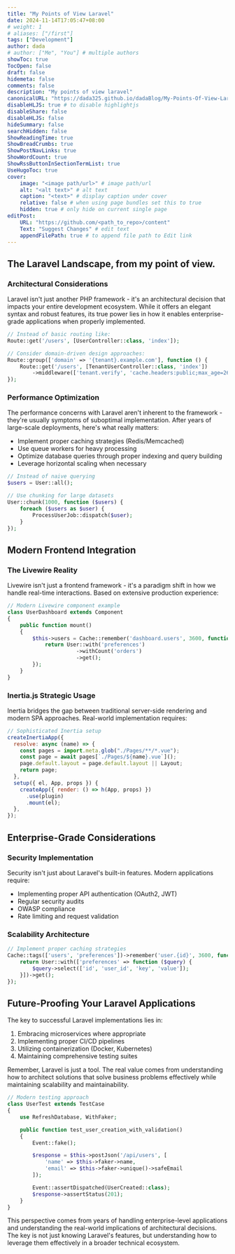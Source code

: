 ```yaml
---
title: "My Points of View Laravel"
date: 2024-11-14T17:05:47+08:00
# weight: 1
# aliases: ["/first"]
tags: ["Development"]
author: dada
# author: ["Me", "You"] # multiple authors
showToc: true
TocOpen: false
draft: false
hidemeta: false
comments: false
description: "My points of view laravel"
canonicalURL: "https://dada325.github.io/dadaBlog/My-Points-Of-View-Laravel"
disableHLJS: true # to disable highlightjs
disableShare: false
disableHLJS: false
hideSummary: false
searchHidden: false
ShowReadingTime: true
ShowBreadCrumbs: true
ShowPostNavLinks: true
ShowWordCount: true
ShowRssButtonInSectionTermList: true
UseHugoToc: true
cover:
    image: "<image path/url>" # image path/url
    alt: "<alt text>" # alt text
    caption: "<text>" # display caption under cover
    relative: false # when using page bundles set this to true
    hidden: true # only hide on current single page
editPost:
    URL: "https://github.com/<path_to_repo>/content"
    Text: "Suggest Changes" # edit text
    appendFilePath: true # to append file path to Edit link
---
```


## The Laravel Landscape, from my point of view.

### Architectural Considerations

Laravel isn't just another PHP framework - it's an architectural decision that impacts your entire development ecosystem. While it offers an elegant syntax and robust features, its true power lies in how it enables enterprise-grade applications when properly implemented.

```php
// Instead of basic routing like:
Route::get('/users', [UserController::class, 'index']);

// Consider domain-driven design approaches:
Route::group(['domain' => '{tenant}.example.com'], function () {
    Route::get('/users', [TenantUserController::class, 'index'])
        ->middleware(['tenant.verify', 'cache.headers:public;max_age=2628000']);
});
```

### Performance Optimization

The performance concerns with Laravel aren't inherent to the framework - they're usually symptoms of suboptimal implementation. After years of large-scale deployments, here's what really matters:

- Implement proper caching strategies (Redis/Memcached)
- Use queue workers for heavy processing
- Optimize database queries through proper indexing and query building
- Leverage horizontal scaling when necessary

```php
// Instead of naive querying
$users = User::all();

// Use chunking for large datasets
User::chunk(1000, function ($users) {
    foreach ($users as $user) {
        ProcessUserJob::dispatch($user);
    }
});
```

## Modern Frontend Integration

### The Livewire Reality

Livewire isn't just a frontend framework - it's a paradigm shift in how we handle real-time interactions. Based on extensive production experience:

```php
// Modern Livewire component example
class UserDashboard extends Component
{
    public function mount()
    {
        $this->users = Cache::remember('dashboard.users', 3600, function () {
            return User::with('preferences')
                      ->withCount('orders')
                      ->get();
        });
    }
}
```

### Inertia.js Strategic Usage

Inertia bridges the gap between traditional server-side rendering and modern SPA approaches. Real-world implementation requires:

```javascript
// Sophisticated Inertia setup
createInertiaApp({
  resolve: async (name) => {
    const pages = import.meta.glob("./Pages/**/*.vue");
    const page = await pages[`./Pages/${name}.vue`]();
    page.default.layout = page.default.layout || Layout;
    return page;
  },
  setup({ el, App, props }) {
    createApp({ render: () => h(App, props) })
      .use(plugin)
      .mount(el);
  },
});
```

## Enterprise-Grade Considerations

### Security Implementation

Security isn't just about Laravel's built-in features. Modern applications require:

- Implementing proper API authentication (OAuth2, JWT)
- Regular security audits
- OWASP compliance
- Rate limiting and request validation

### Scalability Architecture

```php
// Implement proper caching strategies
Cache::tags(['users', 'preferences'])->remember('user.{id}', 3600, function () {
    return User::with(['preferences' => function ($query) {
        $query->select(['id', 'user_id', 'key', 'value']);
    }])->get();
});
```

## Future-Proofing Your Laravel Applications

The key to successful Laravel implementations lies in:

1. Embracing microservices where appropriate
2. Implementing proper CI/CD pipelines
3. Utilizing containerization (Docker, Kubernetes)
4. Maintaining comprehensive testing suites

Remember, Laravel is just a tool. The real value comes from understanding how to architect solutions that solve business problems effectively while maintaining scalability and maintainability.

```php
// Modern testing approach
class UserTest extends TestCase
{
    use RefreshDatabase, WithFaker;

    public function test_user_creation_with_validation()
    {
        Event::fake();

        $response = $this->postJson('/api/users', [
            'name' => $this->faker->name,
            'email' => $this->faker->unique()->safeEmail
        ]);

        Event::assertDispatched(UserCreated::class);
        $response->assertStatus(201);
    }
}
```

This perspective comes from years of handling enterprise-level applications and understanding the real-world implications of architectural decisions. The key is not just knowing Laravel's features, but understanding how to leverage them effectively in a broader technical ecosystem.
